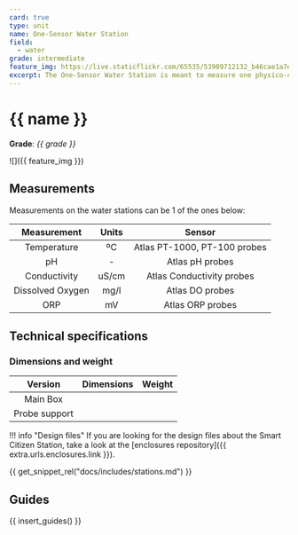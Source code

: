 ```yaml
---
card: true
type: unit
name: One-Sensor Water Station
field:
  - water
grade: intermediate
feature_img: https://live.staticflickr.com/65535/53909712132_b46cae1a7e_k.jpg
excerpt: The One-Sensor Water Station is meant to measure one physico-chemical parameter at a time. Choose from pH, Temperature, Dissolved Oxygen, Conductivity or ORP.
---
```


# {{ name }}

**Grade**: _{{ grade }}_

![]({{ feature_img }})

## Measurements

Measurements on the water stations can be 1 of the ones below:

| Measurement      | Units    | Sensor                        |
| :-:              | :-:      | :-:                           |
| Temperature      | ºC       | Atlas PT-1000, PT-100 probes  |
| pH               | -        | Atlas pH probes               |
| Conductivity     | uS/cm    | Atlas Conductivity probes     |
| Dissolved Oxygen | mg/l     | Atlas DO probes               |
| ORP              | mV       | Atlas ORP probes              |

## Technical specifications

### Dimensions and weight

| Version                   | Dimensions | Weight |
| :-:                       | :-         | :-     |
| Main Box                  |            |        |
| Probe support             |            |        |

!!! info "Design files"
    If you are looking for the design files about the Smart Citizen Station, take a look at the [enclosures repository]({{ extra.urls.enclosures.link }}).

{{ get_snippet_rel("docs/includes/stations.md") }}

## Guides

{{ insert_guides() }}